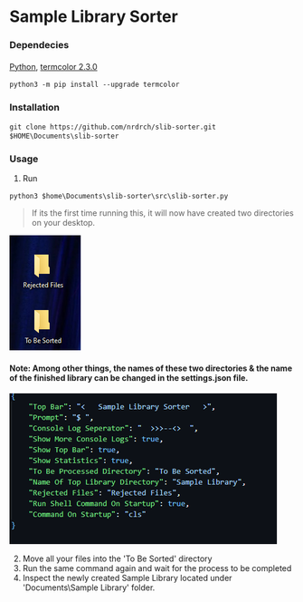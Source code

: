 # Sample Library Sorter


### Dependecies
#### 
[Python](https://www.python.org/downloads/), [termcolor 2.3.0 ](https://pypi.org/project/termcolor/)
```
python3 -m pip install --upgrade termcolor
```
### Installation 
```
git clone https://github.com/nrdrch/slib-sorter.git $HOME\Documents\slib-sorter
```

### Usage 
1. Run
```
python3 $home\Documents\slib-sorter\src\slib-sorter.py
```
> If its the first time running this, it will now have created two directories on your desktop.

![](https://raw.githubusercontent.com/nrdrch/slib-sorter/main/examples/direxample.png?token=GHSAT0AAAAAACCUPKWOIULXDS664L7RJJLKZEUECEA)

#### Note: Among other things, the names of these two directories & the name of the finished library can be changed in the settings.json file. 



![](https://raw.githubusercontent.com/nrdrch/slib-sorter/main/examples/settings.png?token=GHSAT0AAAAAACCUPKWP6PAP5GP6BWXX4ZJ6ZEUECZA)



2. Move all your files into the 'To Be Sorted' directory
3. Run the same command again and wait for the process to be completed 
4. Inspect the newly created Sample Library located under 'Documents\Sample Library' folder.